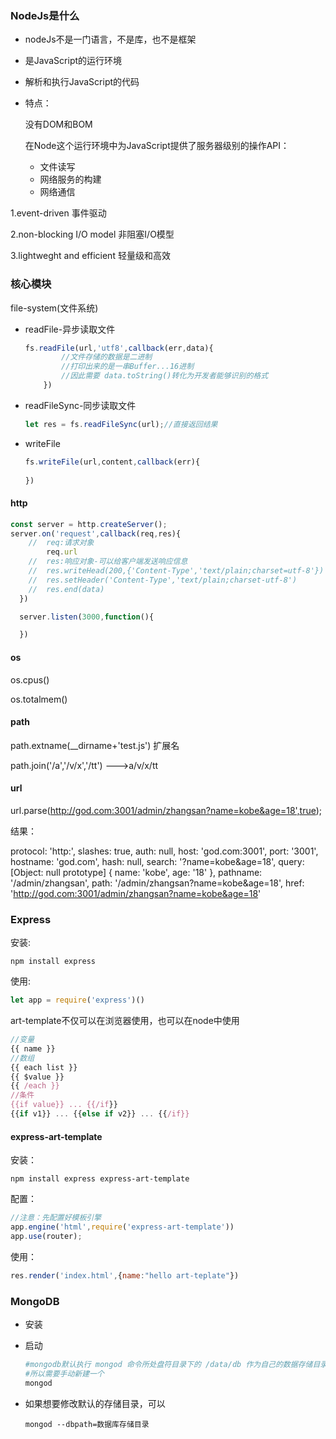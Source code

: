 ### NodeJs是什么

- nodeJs不是一门语言，不是库，也不是框架

- 是JavaScript的运行环境

- 解析和执行JavaScript的代码

- 特点：

  没有DOM和BOM

  在Node这个运行环境中为JavaScript提供了服务器级别的操作API：

  - 文件读写
  - 网络服务的构建
  - 网络通信

1.event-driven 事件驱动

2.non-blocking I/O model 非阻塞I/O模型

3.lightweght and efficient 轻量级和高效

### 核心模块

file-system(文件系统)

- readFile-异步读取文件

  ```javascript
  fs.readFile(url,'utf8',callback(err,data){
          //文件存储的数据是二进制
          //打印出来的是一串Buffer...16进制
          //因此需要 data.toString()转化为开发者能够识别的格式
      })
  ```

- readFileSync-同步读取文件

  ```javascript
  let res = fs.readFileSync(url);//直接返回结果
  ```

- writeFile

  ```javascript
  fs.writeFile(url,content,callback(err){
  	
  })
  ```

#### http

```javascript
const server = http.createServer();
server.on('request',callback(req,res){
 	//	req:请求对象
        req.url
    //	res:响应对象-可以给客户端发送响应信息
    //  res.writeHead(200,{'Content-Type','text/plain;charset=utf-8'}) 
	//	res.setHeader('Content-Type','text/plain;charset-utf-8')
	//	res.end(data)
  })

  server.listen(3000,function(){

  })  
```

#### os

os.cpus()

os.totalmem()

#### path

path.extname(__dirname+'test.js')  扩展名

path.join('/a','/v/x','/tt')  --->a/v/x/tt

#### url

url.parse(http://god.com:3001/admin/zhangsan?name=kobe&age=18',true);

结果：

  protocol: 'http:',
  slashes: true,
  auth: null,
  host: 'god.com:3001',
  port: '3001',
  hostname: 'god.com',
  hash: null,
  search: '?name=kobe&age=18',
  query: [Object: null prototype] { name: 'kobe', age: '18' },
  pathname: '/admin/zhangsan',
  path: '/admin/zhangsan?name=kobe&age=18',
  href: 'http://god.com:3001/admin/zhangsan?name=kobe&age=18' 

### Express

安装:

```shell
npm install express
```

使用:

```javascript
let app = require('express')()
```



art-template不仅可以在浏览器使用，也可以在node中使用

```javascript
//变量
{{ name }}
//数组
{{ each list }}
{{ $value }}
{{ /each }}
//条件  
{{if value}} ... {{/if}}
{{if v1}} ... {{else if v2}} ... {{/if}} 

```

#### express-art-template

安装：

```shell
npm install express express-art-template
```

配置：

```javascript
//注意：先配置好模板引擎
app.engine('html',require('express-art-template'))
app.use(router);

```

使用：

```javascript
res.render('index.html',{name:"hello art-teplate"})
```



### MongoDB

- 安装

- 启动

  ```powershell
  #mongodb默认执行 mongod 命令所处盘符目录下的 /data/db 作为自己的数据存储目录
  #所以需要手动新建一个
  mongod
  ```

- 如果想要修改默认的存储目录，可以

  ```shell
  mongod --dbpath=数据库存储目录
  ```

  

